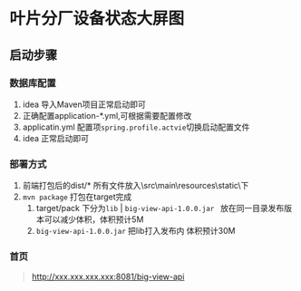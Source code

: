 #  叶片分厂设备状态大屏图


## 启动步骤

### 数据库配置
1. idea 导入Maven项目正常启动即可
2. 正确配置application-*.yml,可根据需要配置修改
3. applicatin.yml 配置项`spring.profile.actvie`切换启动配置文件
4. idea 正常启动即可

### 部署方式
1. 前端打包后的dist/* 所有文件放入\src\main\resources\static\下
2. `mvn package` 打包在target完成 
   1. target/pack 下分为`lib` | `big-view-api-1.0.0.jar ` 放在同一目录发布版本可以减少体积，体积预计5M
   2. `big-view-api-1.0.0.jar` 把lib打入发布内 体积预计30M
   
### 首页

> http://xxx.xxx.xxx.xxx:8081/big-view-api